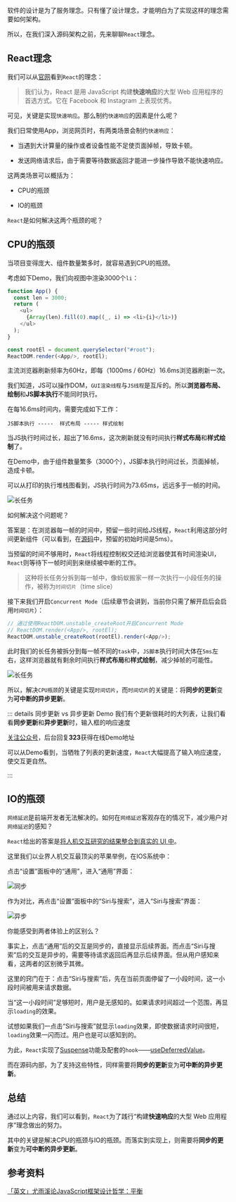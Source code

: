 软件的设计是为了服务理念。只有懂了设计理念，才能明白为了实现这样的理念需要如何架构。

所以，在我们深入源码架构之前，先来聊聊`React`理念。

## React理念
我们可以从[官网](https://zh-hans.reactjs.org/docs/thinking-in-react.html)看到`React`的理念：
> 我们认为，React 是用 JavaScript 构建**快速响应**的大型 Web 应用程序的首选方式。它在 Facebook 和 Instagram 上表现优秀。

可见，关键是实现`快速响应`。那么制约`快速响应`的因素是什么呢？

我们日常使用App，浏览网页时，有两类场景会制约`快速响应`：

- 当遇到大计算量的操作或者设备性能不足使页面掉帧，导致卡顿。

- 发送网络请求后，由于需要等待数据返回才能进一步操作导致不能快速响应。

这两类场景可以概括为：

- CPU的瓶颈

- IO的瓶颈

`React`是如何解决这两个瓶颈的呢？

## CPU的瓶颈

当项目变得庞大、组件数量繁多时，就容易遇到CPU的瓶颈。

考虑如下Demo，我们向视图中渲染3000个`li`：

```js
function App() {
  const len = 3000;
  return (
    <ul>
      {Array(len).fill(0).map((_, i) => <li>{i}</li>)}
    </ul>
  );
}

const rootEl = document.querySelector("#root");
ReactDOM.render(<App/>, rootEl);  
```

主流浏览器刷新频率为60Hz，即每（1000ms / 60Hz）16.6ms浏览器刷新一次。

我们知道，JS可以操作DOM，`GUI渲染线程`与`JS线程`是互斥的。所以**浏览器布局、绘制**和**JS脚本执行**不能同时执行。

在每16.6ms时间内，需要完成如下工作：

```
JS脚本执行 -----  样式布局 ----- 样式绘制
```

当JS执行时间过长，超出了16.6ms，这次刷新就没有时间执行**样式布局**和**样式绘制**了。

在Demo中，由于组件数量繁多（3000个），JS脚本执行时间过长，页面掉帧，造成卡顿。

可以从打印的执行堆栈图看到，JS执行时间为73.65ms，远远多于一帧的时间。

<img :src="$withBase('/img/long-task.png')" alt="长任务">

如何解决这个问题呢？

答案是：在浏览器每一帧的时间中，预留一些时间给JS线程，`React`利用这部分时间更新组件（可以看到，在[源码](https://github.com/facebook/react/blob/1fb18e22ae66fdb1dc127347e169e73948778e5a/packages/scheduler/src/forks/SchedulerHostConfig.default.js#L119)中，预留的初始时间是5ms）。

当预留的时间不够用时，`React`将线程控制权交还给浏览器使其有时间渲染UI，`React`则等待下一帧时间到来继续被中断的工作。

> 这种将长任务分拆到每一帧中，像蚂蚁搬家一样一次执行一小段任务的操作，被称为`时间切片`（time slice）

接下来我们开启`Concurrent Mode`（后续章节会讲到，当前你只需了解开启后会启用`时间切片`）：

```js {3}
// 通过使用ReactDOM.unstable_createRoot开启Concurrent Mode
// ReactDOM.render(<App/>, rootEl);  
ReactDOM.unstable_createRoot(rootEl).render(<App/>);
```

此时我们的长任务被拆分到每一帧不同的`task`中，`JS脚本`执行时间大体在`5ms`左右，这样浏览器就有剩余时间执行**样式布局**和**样式绘制**，减少掉帧的可能性。

<img :src="$withBase('/img/time-slice.png')" alt="长任务">

所以，解决`CPU瓶颈`的关键是实现`时间切片`，而`时间切片`的关键是：将**同步的更新**变为**可中断的异步更新**。

::: details 同步更新 vs 异步更新 Demo
我们有个更新很耗时的大列表，让我们看看**同步更新**和**异步更新**时，输入框的响应速度

[关注公众号](../me.html)，后台回复**323**获得在线Demo地址

可以从Demo看到，当牺牲了列表的更新速度，`React`大幅提高了输入响应速度，使交互更自然。

:::

## IO的瓶颈

`网络延迟`是前端开发者无法解决的。如何在`网络延迟`客观存在的情况下，减少用户对`网络延迟`的感知？

`React`给出的答案是[将人机交互研究的结果整合到真实的 UI 中](https://zh-hans.reactjs.org/docs/concurrent-mode-intro.html#putting-research-into-production)。

这里我们以业界人机交互最顶尖的苹果举例，在IOS系统中：

点击“设置”面板中的“通用”，进入“通用”界面：

<img  :src="$withBase('/img/legacy-move.gif')" alt="同步">

作为对比，再点击“设置”面板中的“Siri与搜索”，进入“Siri与搜索”界面：

<img  :src="$withBase('/img/concurrent-mov.gif')" alt="异步">

你能感受到两者体验上的区别么？

事实上，点击“通用”后的交互是同步的，直接显示后续界面。而点击“Siri与搜索”后的交互是异步的，需要等待请求返回后再显示后续界面。但从用户感知来看，这两者的区别微乎其微。

这里的窍门在于：点击“Siri与搜索”后，先在当前页面停留了一小段时间，这一小段时间被用来请求数据。

当“这一小段时间”足够短时，用户是无感知的。如果请求时间超过一个范围，再显示`loading`的效果。

试想如果我们一点击“Siri与搜索”就显示`loading`效果，即使数据请求时间很短，`loading`效果一闪而过。用户也是可以感知到的。

为此，`React`实现了[Suspense](https://zh-hans.reactjs.org/docs/concurrent-mode-suspense.html)功能及配套的`hook`——[useDeferredValue](https://zh-hans.reactjs.org/docs/concurrent-mode-reference.html#usedeferredvalue)。

而在源码内部，为了支持这些特性，同样需要将**同步的更新**变为**可中断的异步更新**。


## 总结

通过以上内容，我们可以看到，`React`为了践行“构建**快速响应**的大型 Web 应用程序”理念做出的努力。

其中的关键是解决CPU的瓶颈与IO的瓶颈。而落实到实现上，则需要将**同步的更新**变为**可中断的异步更新**。

## 参考资料

[「英文」尤雨溪论JavaScript框架设计哲学：平衡](https://www.bilibili.com/video/BV134411c7Sk?from=search&seid=17404881291635824595)

